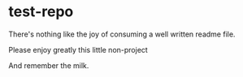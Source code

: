 # test-repo
There's nothing like the joy of consuming a well written readme file.

Please enjoy greatly this little non-project

And remember the milk.
